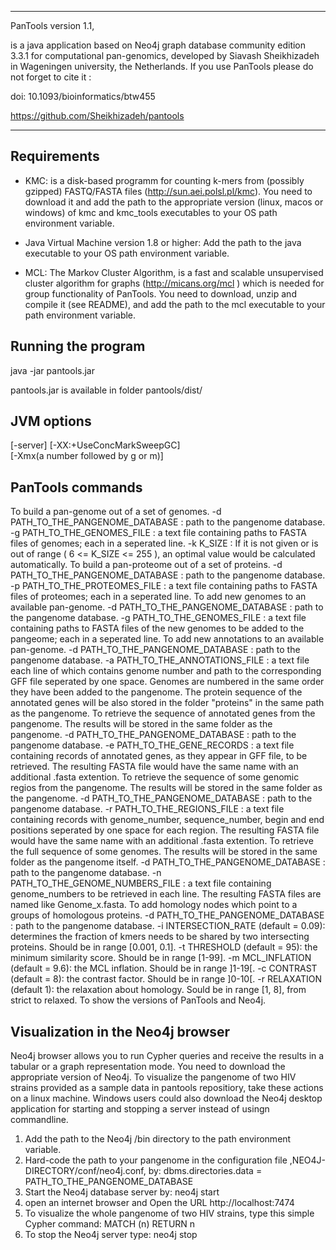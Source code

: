 ****************************************************************
PanTools version 1.1,

is a java application based on Neo4j graph database community 
edition 3.3.1 for computational pan-genomics, developed by 
Siavash Sheikhizadeh in Wageningen university, the Netherlands.
If you use PanTools please do not forget to cite it :

doi: 10.1093/bioinformatics/btw455

https://github.com/Sheikhizadeh/pantools  

****************************************************************

Requirements
------------
- KMC: is a disk-based programm for counting k-mers from 
       (possibly gzipped) FASTQ/FASTA files
       (http://sun.aei.polsl.pl/kmc).
        You need to download it and add the path to the 
        appropriate version (linux, macos or windows) of kmc 
        and kmc_tools executables to your OS path environment 
        variable.

- Java Virtual Machine version 1.8 or higher: Add the path to 
       the java executable to your OS path environment variable.

- MCL: The Markov Cluster Algorithm, is a fast and scalable 
       unsupervised cluster algorithm for graphs 
       (http://micans.org/mcl ) which is needed for group 
       functionality of PanTools.
       You need to download, unzip and compile it (see README), 
       and add the path to the mcl executable to your path
       environment variable.

Running the program 
-------------------
java <JVM options> -jar pantools.jar <command> <arguments>

pantools.jar is available in folder pantools/dist/ 

JVM options
-----------
[-server] 
[-XX:+UseConcMarkSweepGC]  
[-Xmx(a number followed by g or m)]

PanTools commands
-----------------

<build pangenome>
   To build a pan-genome out of a set of genomes.
   <arguments>
   -d PATH_TO_THE_PANGENOME_DATABASE : 
      path to the pangenome database. 
   -g PATH_TO_THE_GENOMES_FILE : 
      a text file containing paths to FASTA files of genomes;
      each in a seperated line.
   -k K_SIZE : 
      If it is not given or is out of range ( 6 <= K_SIZE <= 255 ), 
      an optimal value would be calculated automatically.    

<build panproteome>
   To build a pan-proteome out of a set of proteins.
   <arguments>
   -d PATH_TO_THE_PANGENOME_DATABASE : 
      path to the pangenome database. 
   -p PATH_TO_THE_PROTEOMES_FILE : 
      a text file containing paths to FASTA files of proteomes; 
      each in a seperated line.
             
<add genomes>
   To add new genomes to an available pan-genome.    
   <arguments>
   -d PATH_TO_THE_PANGENOME_DATABASE : 
      path to the pangenome database. 
   -g PATH_TO_THE_GENOMES_FILE : 
      a text file containing paths to FASTA files of the new 
      genomes to be added to the pangeome; 
      each in a seperated line.

<add annotations>
   To add new annotations to an available pan-genome. 
   <arguments>
   -d PATH_TO_THE_PANGENOME_DATABASE : 
      path to the pangenome database. 
   -a PATH_TO_THE_ANNOTATIONS_FILE : 
      a text file each line of which contains genome number and 
      path to the corresponding GFF file seperated by one space.
      Genomes are numbered in the same order they have been added
      to the pangenome. The protein sequence of the annotated genes 
      will be also stored in the folder "proteins" in the same path 
      as the pangenome. 

<retrieve genes>
   To retrieve the sequence of annotated genes from the pangenome. 
   The results will be stored in the same folder as the pangenome.
   <arguments>
   -d PATH_TO_THE_PANGENOME_DATABASE : 
      path to the pangenome database. 
   -e PATH_TO_THE_GENE_RECORDS : 
      a text file containing records of annotated genes, 
      as they appear in GFF file, to be retrieved. The resulting 
      FASTA file would have the same name with an additional 
      .fasta extention.

<retrieve regions> 
   To retrieve the sequence of some genomic regios from the pangenome. 
   The results will be stored in the same folder as the pangenome.
   <arguments>
   -d PATH_TO_THE_PANGENOME_DATABASE : 
      path to the pangenome database. 
   -r PATH_TO_THE_REGIONS_FILE : 
      a text file containing records with genome_number, 
      sequence_number, begin and end positions seperated by one 
      space for each region. The resulting FASTA file would have 
      the same name with an additional .fasta extention.
<retrieve genomes>
   To retrieve the full sequence of some genomes. The results will be 
   stored in the same folder as the pangenome itself.
   <arguments>
   -d PATH_TO_THE_PANGENOME_DATABASE : 
      path to the pangenome database. 
   -n PATH_TO_THE_GENOME_NUMBERS_FILE : 
      a text file containing genome_numbers to be retrieved in each line. 
      The resulting FASTA files are named like Genome_x.fasta.

<group>
   To add homology nodes which point to a groups of homologous proteins.
   <arguments>
   -d PATH_TO_THE_PANGENOME_DATABASE : 
      path to the pangenome database. 
   -i INTERSECTION_RATE (default = 0.09): 
      determines the fraction of kmers needs to be shared by two 
      intersecting proteins. Should be in range [0.001, 0.1].
   -t THRESHOLD (default = 95): 
      the minimum similarity score. Should be in range [1-99]. 
   -m MCL_INFLATION (default = 9.6): 
      the MCL inflation. Should be in range ]1-19[.
   -c CONTRAST (default = 8): 
      the contrast factor. Should be in range ]0-10[.
   -r RELAXATION (default 1): 
      the relaxation about homology. Sould be in range [1, 8], 
      from strict to relaxed.

<version>
   To show the versions of PanTools and Neo4j.
   
Visualization in the Neo4j browser
----------------------------------
   Neo4j browser allows you to run Cypher queries and receive 
   the results in a tabular or a graph representation mode. 
   You need to download the appropriate version of Neo4j. 
   To visualize the pangenome of two HIV strains provided 
   as a sample data in pantools repositiory, take these actions 
   on a linux machine. Windows users could also download the
   Neo4j desktop application for starting and stopping a server 
   instead of usingn commandline.
1. Add the path to the Neo4j /bin directory to the path 
   environment variable.
2. Hard-code the path to your pangenome in the configuration file 
   ,NEO4J-DIRECTORY/conf/neo4j.conf, by: 
   dbms.directories.data = PATH_TO_THE_PANGENOME_DATABASE
3. Start the Neo4j database server by: 
   neo4j start
4. open an internet browser and Open the URL http://localhost:7474
5. To visualize the whole pangenome of two HIV strains, 
   type this simple Cypher command:
   MATCH (n) RETURN n
6. To stop the Neo4j server type:
   neo4j stop
